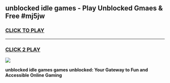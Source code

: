 
## unblocked idle games - Play Unblocked Gmaes & Free #mj5jw
<h3>
<a href="https://news.freeplayer.one?title=unblocked_idle_games&ref=03M">CLICK TO PLAY</a></h3>
<hr>

<h3>
<a href="https://news.freeplayer.one?title=unblocked_idle_games&ref=03M">CLICK 2 PLAY</a>
  
</h3>

<a href="https://news.freeplayer.one?title=unblocked_idle_games&ref=03M"><img src="https://clearcache.store/games.png"></a>


**unblocked idle games games unblocked: Your Gateway to Fun and Accessible Online Gaming**
